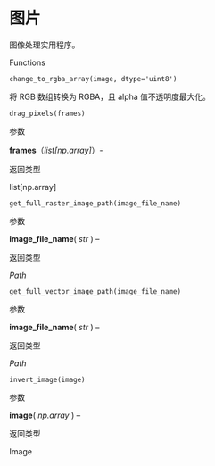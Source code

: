 # 图片

图像处理实用程序。

Functions


`change_to_rgba_array(image, dtype='uint8')`

将 RGB 数组转换为 RGBA，且 alpha 值不透明度最大化。


`drag_pixels(frames)`

参数

**frames**（_list[np.array]_）-

返回类型

list[np.array]


`get_full_raster_image_path(image_file_name)`

参数

**image_file_name**( _str_ ) –

返回类型

_Path_


`get_full_vector_image_path(image_file_name)`

参数

**image_file_name**( _str_ ) –

返回类型

_Path_


`invert_image(image)`

参数

**image**( _np.array_ ) –

返回类型

Image
